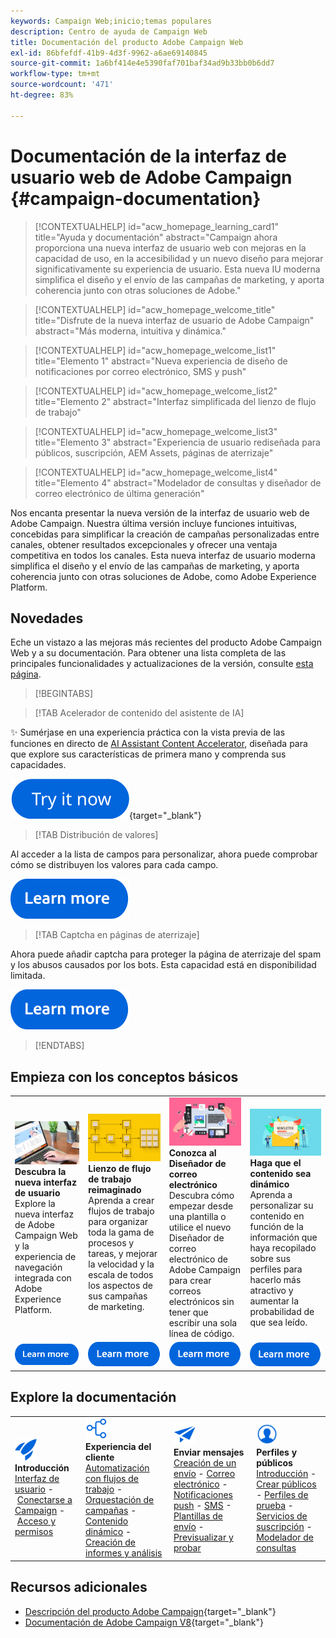 ```yaml
---
keywords: Campaign Web;inicio;temas populares
description: Centro de ayuda de Campaign Web
title: Documentación del producto Adobe Campaign Web
exl-id: 86bfefdf-41b9-4d3f-9962-a6ae69140845
source-git-commit: 1a6bf414e4e5390faf701baf34ad9b33bb0b6dd7
workflow-type: tm+mt
source-wordcount: '471'
ht-degree: 83%

---
```


# Documentación de la interfaz de usuario web de Adobe Campaign {#campaign-documentation}

>[!CONTEXTUALHELP]
>id="acw_homepage_learning_card1"
>title="Ayuda y documentación"
>abstract="Campaign ahora proporciona una nueva interfaz de usuario web con mejoras en la capacidad de uso, en la accesibilidad y un nuevo diseño para mejorar significativamente su experiencia de usuario. Esta nueva IU moderna simplifica el diseño y el envío de las campañas de marketing, y aporta coherencia junto con otras soluciones de Adobe."

>[!CONTEXTUALHELP]
>id="acw_homepage_welcome_title"
>title="Disfrute de la nueva interfaz de usuario de Adobe Campaign"
>abstract="Más moderna, intuitiva y dinámica."

>[!CONTEXTUALHELP]
>id="acw_homepage_welcome_list1"
>title="Elemento 1"
>abstract="Nueva experiencia de diseño de notificaciones por correo electrónico, SMS y push"

>[!CONTEXTUALHELP]
>id="acw_homepage_welcome_list2"
>title="Elemento 2"
>abstract="Interfaz simplificada del lienzo de flujo de trabajo"

>[!CONTEXTUALHELP]
>id="acw_homepage_welcome_list3"
>title="Elemento 3"
>abstract="Experiencia de usuario rediseñada para públicos, suscripción, AEM Assets, páginas de aterrizaje"

>[!CONTEXTUALHELP]
>id="acw_homepage_welcome_list4"
>title="Elemento 4"
>abstract="Modelador de consultas y diseñador de correo electrónico de última generación"


Nos encanta presentar la nueva versión de la interfaz de usuario web de Adobe Campaign. Nuestra última versión incluye funciones intuitivas, concebidas para simplificar la creación de campañas personalizadas entre canales, obtener resultados excepcionales y ofrecer una ventaja competitiva en todos los canales. Esta nueva interfaz de usuario moderna simplifica el diseño y el envío de las campañas de marketing, y aporta coherencia junto con otras soluciones de Adobe, como Adobe Experience Platform.

## Novedades

Eche un vistazo a las mejoras más recientes del producto Adobe Campaign Web y a su documentación. Para obtener una lista completa de las principales funcionalidades y actualizaciones de la versión, consulte [esta página](rn/whats-new.md).

>[!BEGINTABS]

>[!TAB Acelerador de contenido del asistente de IA]

✨ Sumérjase en una experiencia práctica con la vista previa de las funciones en directo de [AI Assistant Content Accelerator](../v8/email/generative-gs.md), diseñada para que explore sus características de primera mano y comprenda sus capacidades.

[![imagen](assets/do-not-localize/try-it-button.svg)](https://experienceleague.adobe.com/en/apps/journey-optimizer/ai-assistant-content-accelerator){target="_blank"}

>[!TAB Distribución de valores]

Al acceder a la lista de campos para personalizar, ahora puede comprobar cómo se distribuyen los valores para cada campo.

[![imagen](assets/do-not-localize/learn-more-button.svg)](../v8/query/build-query.md#distribution-values-query)

>[!TAB Captcha en páginas de aterrizaje]

Ahora puede añadir captcha para proteger la página de aterrizaje del spam y los abusos causados por los bots. Esta capacidad está en disponibilidad limitada.

[![imagen](assets/do-not-localize/learn-more-button.svg)](../v8/landing-pages/create-lp.md#captcha)


>[!ENDTABS]

## Empieza con los conceptos básicos

<table style="table-layout:fixed">
  <tr style="border: 0;">
    <td>
    <a href="get-started/user-interface.md"><img src="assets/do-not-localize/menu-ui.jpeg"></a>
    <div><strong>Descubra la nueva interfaz de usuario</strong><br/>Explore la nueva interfaz de Adobe Campaign Web y la experiencia de navegación integrada con Adobe Experience Platform.</div>
    </td>
    <td>
    <a href="workflows/gs-workflows.md"><img src="assets/do-not-localize/menu-workflows.jpeg"></a>
    <div><strong>Lienzo de flujo de trabajo reimaginado</strong><br/>Aprenda a crear flujos de trabajo para organizar toda la gama de procesos y tareas, y mejorar la velocidad y la escala de todos los aspectos de sus campañas de marketing.</div><br/>
    </td>
    <td>
    <a href="email/get-started-email-designer.md"><img src="assets/do-not-localize/menu-email.png"></a>
    <div><strong>Conozca al Diseñador de correo electrónico</strong><br/>Descubra cómo empezar desde una plantilla o utilice el nuevo Diseñador de correo electrónico de Adobe Campaign para crear correos electrónicos sin tener que escribir una sola línea de código.
    </div></td>
    <td>
    <a href="personalization/gs-personalization.md"><img src="assets/do-not-localize/menu-dynamic.png"></a>
    <div><strong>Haga que el contenido sea dinámico</strong><br/>Aprenda a personalizar su contenido en función de la información que haya recopilado sobre sus perfiles para hacerlo más atractivo y aumentar la probabilidad de que sea leído.</div>
    </td>
  </tr>
  <tr style="border: 0;">
    <td align="center"><a href="get-started/user-interface.md"><img src="assets/do-not-localize/learn-more-button.svg"></a></td>
    <td align="center"><a href="workflows/gs-workflows.md"><img src="assets/do-not-localize/learn-more-button.svg"></a></td>
    <td align="center"><a href="email/get-started-email-designer.md"><img src="assets/do-not-localize/learn-more-button.svg"></a></td>
    <td align="center"><a href="personalization/gs-personalization.md"><img src="assets/do-not-localize/learn-more-button.svg"></a></td>
    </tr>
</table>

## Explore la documentación

<table style="table-layout:auto">
  <tr style="border: 0;">
    <td>
      <img src="assets/do-not-localize/icon-start.svg" width="35px">
    <br/>
      <strong>Introducción</strong><br/><a href="get-started/user-interface.md">Interfaz de usuario</a> - <a href="get-started/connect-to-campaign.md">Conectarse a Campaign</a> - <a href="get-started/permissions.md">Acceso y permisos</a>
    </td>
    <td>
      <img src="assets/do-not-localize/icon-experience.svg" width="35px">
    <br/>
      <strong>Experiencia del cliente</strong><br/><a href="workflows/gs-workflows.md" target="_blank">Automatización con flujos de trabajo</a> - <a href="campaigns/gs-campaigns.md" target="_blank">Orquestación de campañas</a> - <a href="personalization/gs-personalization.md">Contenido dinámico</a> - <a href="reporting/gs-reports.md">Creación de informes y análisis</a>
    </td>
    <td>
      <img src="assets/do-not-localize/icon-message.svg" width="35px">
    <br/>
      <strong>Enviar mensajes</strong><br/><a href="msg/gs-deliveries.md">Creación de un envío</a> - <a href="email/create-email.md">Correo electrónico</a> - <a href="push/gs-push.md">Notificaciones push</a> - <a href="sms/gs-sms.md">SMS</a> - <a href="msg/delivery-template.md">Plantillas de envío</a> - <a href="preview-test/preview-test.md">Previsualizar y probar</a> 
    </td>
    <td>
      <img src="assets/do-not-localize/icon_profile.svg" width="35px">
    <br/>
      <strong>Perfiles y públicos</strong><br/><a href="audience/gs-audiences-recipients.md">Introducción</a> - <a href="audience/create-audience.md">Crear públicos</a> - <a href="audience/test-profiles.md">Perfiles de prueba</a> - <a href="audience/manage-services.md">Servicios de suscripción</a> - <a href="query/query-modeler-overview.md">Modelador de consultas</a>
    </td>
  </tr>
</table>

## Recursos adicionales

* [Descripción del producto Adobe Campaign](https://helpx.adobe.com/es/legal/product-descriptions/adobe-campaign-managed-cloud-services.html){target="_blank"}
* [Documentación de Adobe Campaign V8](https://experienceleague.adobe.com/docs/campaign-v8.html?lang=es){target="_blank"}